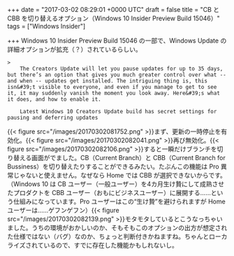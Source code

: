 
+++
date = "2017-03-02 08:29:01 +0000 UTC"
draft = false
title = "CB と CBB を切り替えるオプション（Windows 10 Insider Preview Build 15046）"
tags = ["Windows Insider"]

+++
Windows 10 Insider Preview Build 15046 の一部で、Windows Update の詳細オプションが拡充（？）されているらしい。

    >
        The Creators Update will let you pause updates for up to 35 days, but there’s an option that gives you much greater control over what -- and when -- updates get installed. The intriguing thing is, this isn&#39;t visible to everyone, and even if you manage to get to see it, it may suddenly vanish the moment you look away. Here&#39;s what it does, and how to enable it.

        Latest Windows 10 Creators Update build has secret settings for pausing and deferring updates
    
{{< figure src="/images/20170302081752.png"  >}}まず、更新の一時停止を有効化。{{< figure src="/images/20170302082041.png"  >}}再び無効化。{{< figure src="/images/20170302082106.png"  >}}すると一瞬だけブランチを切り替える画面がでました。CB（Current Branch）と CBB（Current Branch for Bussiness）を切り替えたりすることができるみたい。たぶんこの機能は Pro 異常じゃないと使えません。なぜなら Home では CBB が選択できないからです。（Windows 10 は CB ユーザー（一般ユーザー）を4カ月生け贄にして成熟させたプロダクトを CBB ユーザー（おもにビジネスユーザー）に展開する……という仕組みになっています。Pro ユーザーはこの“生け贄”を避けられますが Home ユーザーは……ゲフンゲフン）{{< figure src="/images/20170302082139.png"  >}}モタモタしているとこうなっちゃいました。うちの環境がおかしいのか、そもそもこのオプションの出方が想定された仕様ではない（バグ）なのか、ちょっと判断付きかねますね。ちゃんとローカライズされているので、すでに存在した機能かもしれないし。


